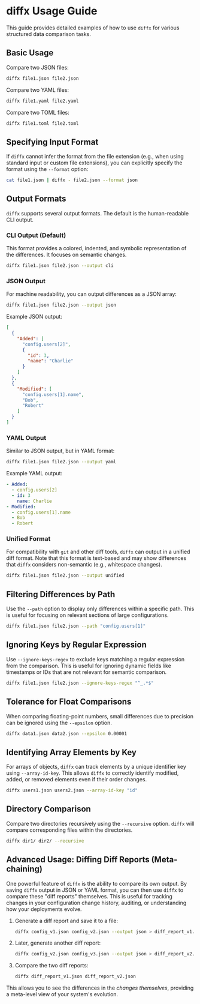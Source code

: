 # diffx Usage Guide

This guide provides detailed examples of how to use `diffx` for various structured data comparison tasks.

## Basic Usage

Compare two JSON files:

```bash
diffx file1.json file2.json
```

Compare two YAML files:

```bash
diffx file1.yaml file2.yaml
```

Compare two TOML files:

```bash
diffx file1.toml file2.toml
```

## Specifying Input Format

If `diffx` cannot infer the format from the file extension (e.g., when using standard input or custom file extensions), you can explicitly specify the format using the `--format` option:

```bash
cat file1.json | diffx - file2.json --format json
```

## Output Formats

`diffx` supports several output formats. The default is the human-readable CLI output.

### CLI Output (Default)

This format provides a colored, indented, and symbolic representation of the differences. It focuses on semantic changes.

```bash
diffx file1.json file2.json --output cli
```

### JSON Output

For machine readability, you can output differences as a JSON array:

```bash
diffx file1.json file2.json --output json
```

Example JSON output:

```json
[
  {
    "Added": [
      "config.users[2]",
      {
        "id": 3,
        "name": "Charlie"
      }
    ]
  },
  {
    "Modified": [
      "config.users[1].name",
      "Bob",
      "Robert"
    ]
  }
]
```

### YAML Output

Similar to JSON output, but in YAML format:

```bash
diffx file1.json file2.json --output yaml
```

Example YAML output:

```yaml
- Added:
  - config.users[2]
  - id: 3
    name: Charlie
- Modified:
  - config.users[1].name
  - Bob
  - Robert
```

### Unified Format

For compatibility with `git` and other diff tools, `diffx` can output in a unified diff format. Note that this format is text-based and may show differences that `diffx` considers non-semantic (e.g., whitespace changes).

```bash
diffx file1.json file2.json --output unified
```

## Filtering Differences by Path

Use the `--path` option to display only differences within a specific path. This is useful for focusing on relevant sections of large configurations.

```bash
diffx file1.json file2.json --path "config.users[1]"
```

## Ignoring Keys by Regular Expression

Use `--ignore-keys-regex` to exclude keys matching a regular expression from the comparison. This is useful for ignoring dynamic fields like timestamps or IDs that are not relevant for semantic comparison.

```bash
diffx file1.json file2.json --ignore-keys-regex "^_.*$"
```

## Tolerance for Float Comparisons

When comparing floating-point numbers, small differences due to precision can be ignored using the `--epsilon` option.

```bash
diffx data1.json data2.json --epsilon 0.00001
```

## Identifying Array Elements by Key

For arrays of objects, `diffx` can track elements by a unique identifier key using `--array-id-key`. This allows `diffx` to correctly identify modified, added, or removed elements even if their order changes.

```bash
diffx users1.json users2.json --array-id-key "id"
```

## Directory Comparison

Compare two directories recursively using the `--recursive` option. `diffx` will compare corresponding files within the directories.

```bash
diffx dir1/ dir2/ --recursive
```

## Advanced Usage: Diffing Diff Reports (Meta-chaining)

One powerful feature of `diffx` is the ability to compare its own output. By saving `diffx` output in JSON or YAML format, you can then use `diffx` to compare these "diff reports" themselves. This is useful for tracking changes in your configuration change history, auditing, or understanding how your deployments evolve.

1.  Generate a diff report and save it to a file:

    ```bash
    diffx config_v1.json config_v2.json --output json > diff_report_v1.json
    ```

2.  Later, generate another diff report:

    ```bash
    diffx config_v2.json config_v3.json --output json > diff_report_v2.json
    ```

3.  Compare the two diff reports:

    ```bash
    diffx diff_report_v1.json diff_report_v2.json
    ```

This allows you to see the differences in the *changes themselves*, providing a meta-level view of your system's evolution.
